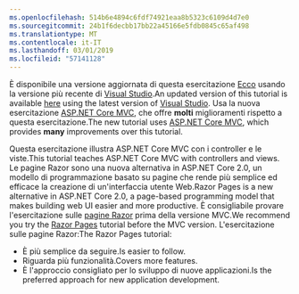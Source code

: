 ```yaml
---
ms.openlocfilehash: 514b6e4894c6fdf74921eaa8b5323c6109d4d7e0
ms.sourcegitcommit: 24b1f6decbb17bb22a45166e5fdb0845c65af498
ms.translationtype: MT
ms.contentlocale: it-IT
ms.lasthandoff: 03/01/2019
ms.locfileid: "57141128"
---
```

<span data-ttu-id="a5465-101">È disponibile una versione aggiornata di questa esercitazione [Ecco](https://docs.microsoft.com/aspnet/core/tutorials/first-mvc-app/start-mvc) usando la versione più recente di [Visual Studio](https://visualstudio.microsoft.com/).</span><span class="sxs-lookup"><span data-stu-id="a5465-101">An updated version of this tutorial is available [here](https://docs.microsoft.com/aspnet/core/tutorials/first-mvc-app/start-mvc) using the latest version of [Visual Studio](https://visualstudio.microsoft.com/).</span></span> <span data-ttu-id="a5465-102">Usa la nuova esercitazione [ASP.NET Core MVC](https://docs.microsoft.com/aspnet/core/mvc/), che offre **molti** miglioramenti rispetto a questa esercitazione.</span><span class="sxs-lookup"><span data-stu-id="a5465-102">The new tutorial uses [ASP.NET Core MVC](https://docs.microsoft.com/aspnet/core/mvc/), which provides **many** improvements over this tutorial.</span></span>

<span data-ttu-id="a5465-103">Questa esercitazione illustra ASP.NET Core MVC con i controller e le viste.</span><span class="sxs-lookup"><span data-stu-id="a5465-103">This tutorial teaches ASP.NET Core MVC with controllers and views.</span></span> <span data-ttu-id="a5465-104">Le pagine Razor sono una nuova alternativa in ASP.NET Core 2.0, un modello di programmazione basato su pagine che rende più semplice ed efficace la creazione di un'interfaccia utente Web.</span><span class="sxs-lookup"><span data-stu-id="a5465-104">Razor Pages is a new alternative in ASP.NET Core 2.0, a page-based programming model that makes building web UI easier and more productive.</span></span> <span data-ttu-id="a5465-105">È consigliabile provare l'esercitazione sulle [pagine Razor](https://docs.microsoft.com/aspnet/core/mvc/razor-pages) prima della versione MVC.</span><span class="sxs-lookup"><span data-stu-id="a5465-105">We recommend you try the [Razor Pages](https://docs.microsoft.com/aspnet/core/mvc/razor-pages) tutorial before the MVC version.</span></span> <span data-ttu-id="a5465-106">L'esercitazione sulle pagine Razor:</span><span class="sxs-lookup"><span data-stu-id="a5465-106">The Razor Pages tutorial:</span></span>

* <span data-ttu-id="a5465-107">È più semplice da seguire.</span><span class="sxs-lookup"><span data-stu-id="a5465-107">Is easier to follow.</span></span>
* <span data-ttu-id="a5465-108">Riguarda più funzionalità.</span><span class="sxs-lookup"><span data-stu-id="a5465-108">Covers more features.</span></span>
* <span data-ttu-id="a5465-109">È l'approccio consigliato per lo sviluppo di nuove applicazioni.</span><span class="sxs-lookup"><span data-stu-id="a5465-109">Is the preferred approach for new application development.</span></span>
